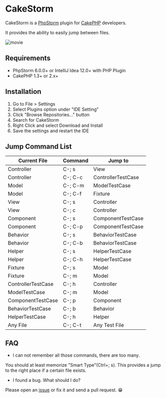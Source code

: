 # CakeStorm
CakeStorm is a [PhpStorm](http://www.jetbrains.com/phpstorm/) plugin for [CakePHP](http://wwww.cakephp.org) developers.

It provides the ability to easily jump between files.

![movie](https://github.com/nanapi/cake-storm/raw/master/images/presentation1.gif)

## Requirements
- PhpStorm 6.0.0+ or IntelliJ Idea 12.0+ with PHP Plugin
- CakePHP 1.3+ or 2.x+

## Installation
1. Go to File > Settings
2. Select Plugins option under "IDE Setting"
3. Click "Browse Repositories..." button
4. Search for CakeStorm
5. Right Click and select Download and Install
6. Save the settings and restart the IDE

## Jump Command List
| Current File | Command | Jump to |
| --- | --- | --- |
| Controller|C-; s| View |
| Controller|C-; C-c| ControllerTestCase |
| Model|C-; C-m| ModelTestCase |
| Model|C-; C-f| Fixture |
| View |C-; s| Controller |
| View |C-; c| Controller |
| Component |C-; s| ComponentTestCase |
| Component |C-; C-p| ComponentTestCase |
| Behavior |C-; s| BehaviorTestCase |
| Behavior |C-; C-b| BehaviorTestCase |
| Helper |C-; s| HelperTestCase |
| Helper |C-; C-h| HelperTestCase |
| Fixture |C-; s | Model |
| Fixture |C-; m | Model |
| ControllerTestCase |C-; h| Controller |
| ModelTestCase |C-; m| Model |
| ComponentTestCase |C-; p| Component |
| BehaviorTestCase |C-; b| Behavior |
| HelperTestCase |C-; h| Helper |
| Any File | C-; C-t | Any Test File |

## FAQ
- I can not remember all those commands, there are too many.

You should at least memorize "Smart Type"(Ctrl+; s).
This provides a jump to the right place if a certain file exists.

- I found a bug. What should I do?

Please open an [issue]() or fix it and send a pull request. :grin:
